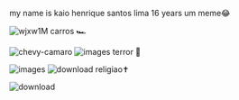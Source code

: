 my name is kaio henrique santos lima 16 years 
 um meme😂
 
![wjxw1M](https://github.com/user-attachments/assets/be11191a-9396-41a2-99cd-df29226dbebb)
carros 🏎

![chevy-camaro](https://github.com/user-attachments/assets/be1b10d9-ce11-48d4-b4de-54dd42bfefc7)
![images](https://github.com/user-attachments/assets/0d553c40-111d-426d-a44f-13298d448f14)
 terror 🤡
 
![images](https://github.com/user-attachments/assets/91bb5df8-449e-4f93-ac84-525c370744a9)
![download](https://github.com/user-attachments/assets/1a2e923a-c9cc-412b-ba44-6f7fd45debbd)
religiao✝️

![download](https://github.com/user-attachments/assets/29e11d42-8004-4421-9854-2c520ca02cce)
